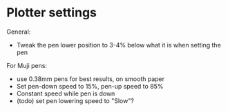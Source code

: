 # Plotter settings

General:

- Tweak the pen lower position to 3-4% below what it is when setting the pen

For Muji pens:

- use 0.38mm pens for best results, on smooth paper
- Set pen-down speed to 15%, pen-up speed to 85%
- Constant speed while pen is down
- (todo) set pen lowering speed to "Slow"?
